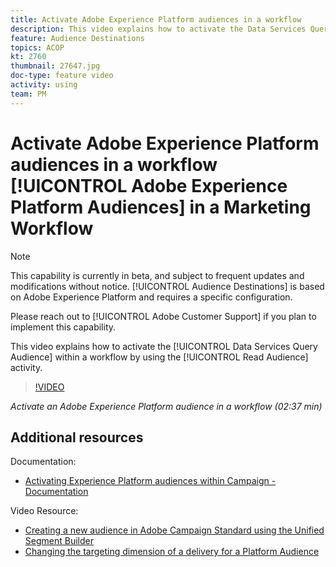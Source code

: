 ```yaml
---
title: Activate Adobe Experience Platform audiences in a workflow
description: This video explains how to activate the Data Services Query Audience within a workflow by using the ‘Read audience’ activity.
feature: Audience Destinations
topics: ACOP
kt: 2760
thumbnail: 27647.jpg
doc-type: feature video
activity: using
team: PM
---
```


# Activate Adobe Experience Platform audiences in a workflow [!UICONTROL Adobe Experience Platform Audiences] in a Marketing Workflow 

>[!NOTE]
>
>This capability is currently in beta, and subject to frequent updates and modifications without notice. [!UICONTROL Audience Destinations] is based on Adobe Experience Platform and requires a specific configuration.
>
>Please reach out to [!UICONTROL Adobe Customer Support] if you plan to implement this capability.

This video explains how to activate the [!UICONTROL Data Services Query Audience] within a workflow by using the [!UICONTROL Read Audience] activity.

>[!VIDEO](https://video.tv.adobe.com/v/27647?quality=12)

*Activate an Adobe Experience Platform audience in a workflow (02:37 min)*

## Additional resources

Documentation:

* [Activating Experience Platform audiences within Campaign - Documentation](https://docs.adobe.com/content/help/en/campaign-standard/using/profiles-and-audiences/working-with-adobe-experience-platform/aep-about-audience-destinations-service.html)

Video Resource:

* [Creating a new audience in Adobe Campaign Standard using the Unified Segment Builder](/help/profiles-and-audiences/audience-destinations/creating-audiences-using-segment-builder.md)
* [Changing the targeting dimension of a delivery for a Platform Audience](/help/profiles-and-audiences/audience-destinations/changing-targeting-dimension.md)
  